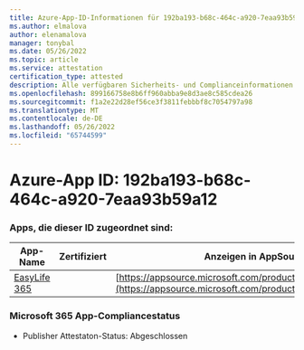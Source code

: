 ```yaml
---
title: Azure-App-ID-Informationen für 192ba193-b68c-464c-a920-7eaa93b59a12
ms.author: elmalova
author: elenamalova
manager: tonybal
ms.date: 05/26/2022
ms.topic: article
ms.service: attestation
certification_type: attested
description: Alle verfügbaren Sicherheits- und Complianceinformationen für 192ba193-b68c-464c-a920-7eaa93b59a12.
ms.openlocfilehash: 899166758e8b6ff960abba9e8d3ae8c585cdea26
ms.sourcegitcommit: f1a2e22d28ef56ce3f3811febbbf8c7054797a98
ms.translationtype: MT
ms.contentlocale: de-DE
ms.lasthandoff: 05/26/2022
ms.locfileid: "65744599"
---
```

# <a name="azure-app-id-192ba193-b68c-464c-a920-7eaa93b59a12"></a>Azure-App ID: 192ba193-b68c-464c-a920-7eaa93b59a12


### <a name="apps-associated-with-this-id"></a>Apps, die dieser ID zugeordnet sind:
| **App-Name** | **Zertifiziert** | **Anzeigen in AppSource** |
|--------------|---------------|-----------------------|
| [EasyLife 365](../forward/WA200003697.md) |  | [https://appsource.microsoft.com/product/office/WA200003697](https://appsource.microsoft.com/product/office/WA200003697) |

### <a name="microsoft-365-app-compliance-status"></a>Microsoft 365 App-Compliancestatus
- Publisher Attestaton-Status: Abgeschlossen
